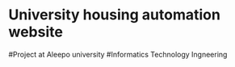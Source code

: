 # University housing automation website
#Project at Aleepo university
#Informatics Technology Ingneering
